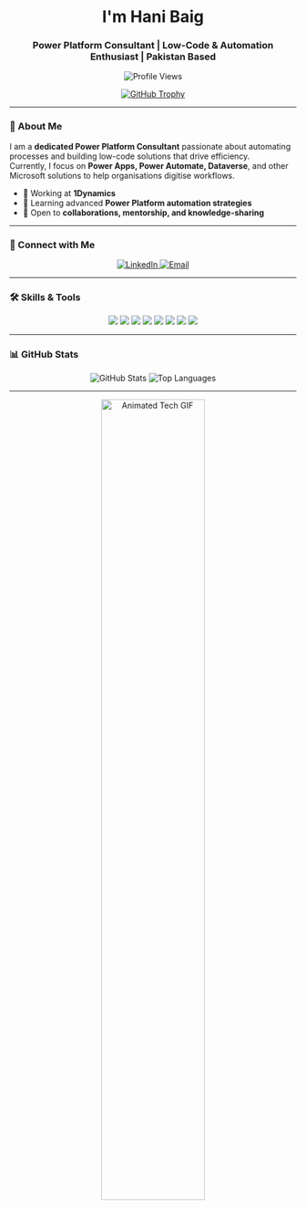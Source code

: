 <h1 align="center">I'm Hani Baig</h1>
<h3 align="center">Power Platform Consultant | Low-Code & Automation Enthusiast | Pakistan Based</h3>

<p align="center">
  <img src="https://komarev.com/ghpvc/?username=ummehanibaig&label=Profile%20views&color=0e75b6&style=flat" alt="Profile Views" />
</p>

<p align="center">
  <a href="https://github.com/ryo-ma/github-profile-trophy">
    <img src="https://github-profile-trophy.vercel.app/?username=ummehanibaig&theme=onedark" alt="GitHub Trophy" />
  </a>
</p>

---

### 🔹 About Me
I am a **dedicated Power Platform Consultant** passionate about automating processes and building low-code solutions that drive efficiency.  
Currently, I focus on **Power Apps, Power Automate, Dataverse**, and other Microsoft solutions to help organisations digitise workflows.

- 🔭 Working at **1Dynamics**  
- 🌱 Learning advanced **Power Platform automation strategies**  
- 💬 Open to **collaborations, mentorship, and knowledge-sharing**  

---

### 💼 Connect with Me
<p align="center">
  <a href="https://linkedin.com/in/hani-baig" target="_blank">
    <img src="https://img.shields.io/badge/LinkedIn-Hani_Baig-blue?logo=linkedin&style=for-the-badge" alt="LinkedIn" />
  </a>
  <a href="mailto:hanibaig@example.com">
    <img src="https://img.shields.io/badge/ummehanibaig.02@gmail.com-red?style=for-the-badge&logo=gmail" alt="Email" />
  </a>
</p>

---

### 🛠 Skills & Tools
<p align="center">
  <img src="https://img.shields.io/badge/HTML5-E34F26?style=for-the-badge&logo=html5&logoColor=white"/>
  <img src="https://img.shields.io/badge/CSS3-1572B6?style=for-the-badge&logo=css3&logoColor=white"/>
  <img src="https://img.shields.io/badge/JavaScript-F7DF1E?style=for-the-badge&logo=javascript&logoColor=black"/>
  <img src="https://img.shields.io/badge/React-61DAFB?style=for-the-badge&logo=react&logoColor=black"/>
  <img src="https://img.shields.io/badge/Node.js-339933?style=for-the-badge&logo=node.js&logoColor=white"/>
  <img src="https://img.shields.io/badge/Python-3776AB?style=for-the-badge&logo=python&logoColor=white"/>
  <img src="https://img.shields.io/badge/Azure-0089D6?style=for-the-badge&logo=microsoft-azure&logoColor=white"/>
  <img src="https://img.shields.io/badge/AWS-232F3E?style=for-the-badge&logo=amazon-aws&logoColor=white"/>
</p>

---

### 📊 GitHub Stats
<p align="center">
  <img src="https://github-readme-stats.vercel.app/api?username=ummehanibaig&show_icons=true&theme=radical&hide_border=true" alt="GitHub Stats" />
  <img src="https://github-readme-stats.vercel.app/api/top-langs/?username=ummehanibaig&layout=compact&theme=radical&hide_border=true" alt="Top Languages" />
</p>

---

<p align="center">
  <img src="https://c.tenor.com/ZzH4p26s4XAAAAAC/animation-technology.gif" alt="Animated Tech GIF" width="60%"/>
</p>
